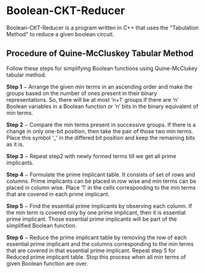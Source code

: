 ﻿# Boolean-CKT-Reducer
Boolean-CKT-Reducer is a program written in C++ that uses the "Tabulation Method" to reduce a given boolean circuit.

<h2><b>Procedure of Quine-McCluskey Tabular Method</b></h2>

Follow these steps for simplifying Boolean functions using Quine-McClukey tabular method.

<b>Step 1</b> − Arrange the given min terms in an ascending order and make the groups based on the number of ones present in their binary representations. So, there will be at most ‘n+1’ groups if there are ‘n’ Boolean variables in a Boolean function or ‘n’ bits in the binary equivalent of min terms.

<b>Step 2</b> − Compare the min terms present in successive groups. If there is a change in only one-bit position, then take the pair of those two min terms. Place this symbol ‘_’ in the differed bit position and keep the remaining bits as it is.

<b>Step 3</b> − Repeat step2 with newly formed terms till we get all prime implicants.

<b>Step 4</b> − Formulate the prime implicant table. It consists of set of rows and columns. Prime implicants can be placed in row wise and min terms can be placed in column wise. Place ‘1’ in the cells corresponding to the min terms that are covered in each prime implicant.

<b>Step 5</b> − Find the essential prime implicants by observing each column. If the min term is covered only by one prime implicant, then it is essential prime implicant. Those essential prime implicants will be part of the simplified Boolean function.

<b>Step 6</b> − Reduce the prime implicant table by removing the row of each essential prime implicant and the columns corresponding to the min terms that are covered in that essential prime implicant. Repeat step 5 for Reduced prime implicant table. Stop this process when all min terms of given Boolean function are over.
